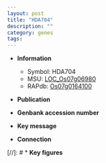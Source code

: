 ```yaml
---
layout: post
title: "HDA704"
description: ""
category: genes
tags: 
---
```


* **Information**  
    + Symbol: HDA704  
    + MSU: [LOC_Os07g06980](http://rice.uga.edu/cgi-bin/ORF_infopage.cgi?orf=LOC_Os07g06980)  
    + RAPdb: [Os07g0164100](http://rapdb.dna.affrc.go.jp/viewer/gbrowse_details/irgsp1?name=Os07g0164100)  

* **Publication**  

* **Genbank accession number**  

* **Key message**  

* **Connection**  

[//]: # * **Key figures**  


